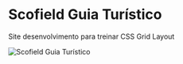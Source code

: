 # Scofield Guia Turístico
 Site desenvolvimento para treinar CSS Grid Layout

![Scofield Guia Turístico](../imagens/guia-turistico.png)